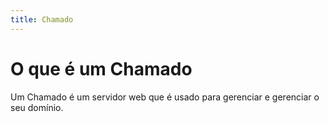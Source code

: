 ```yaml
---
title: Chamado
---
```


# O que é um Chamado

Um Chamado é um servidor web que é usado para gerenciar e gerenciar o seu domínio.
